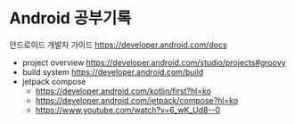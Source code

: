 # Android 공부기록

안드로이드 개발자 가이드 https://developer.android.com/docs

- project overview  https://developer.android.com/studio/projects#groovy
- build system https://developer.android.com/build
- jetpack compose
  - https://developer.android.com/kotlin/first?hl=ko
  - https://developer.android.com/jetpack/compose?hl=ko
  - https://www.youtube.com/watch?v=6_wK_Ud8--0
